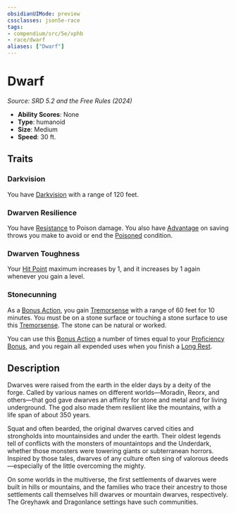 ```yaml
---
obsidianUIMode: preview
cssclasses: json5e-race
tags:
- compendium/src/5e/xphb
- race/dwarf
aliases: ["Dwarf"]
---
```

# Dwarf
*Source: SRD 5.2 and the Free Rules (2024)*  

- **Ability Scores**: None
- **Type**: humanoid
- **Size**: Medium
- **Speed**: 30 ft.

## Traits

### Darkvision

You have [Darkvision](senses.md#Darkvision) with a range of 120 feet.

### Dwarven Resilience

You have [Resistance](Mechanics/z_Templates/dm/rules/variant-rules/resistance-xphb.md) to Poison damage. You also have [Advantage](advantage-xphb.md) on saving throws you make to avoid or end the [Poisoned](conditions.md#Poisoned) condition.

### Dwarven Toughness

Your [Hit Point](hit-points-xphb.md) maximum increases by 1, and it increases by 1 again whenever you gain a level.

### Stonecunning

As a [Bonus Action](bonus-action-xphb.md), you gain [Tremorsense](senses.md#Tremorsense) with a range of 60 feet for 10 minutes. You must be on a stone surface or touching a stone surface to use this [Tremorsense](senses.md#Tremorsense). The stone can be natural or worked.

You can use this [Bonus Action](bonus-action-xphb.md) a number of times equal to your [Proficiency Bonus](proficiency-xphb.md), and you regain all expended uses when you finish a [Long Rest](long-rest-xphb.md).

## Description

Dwarves were raised from the earth in the elder days by a deity of the forge. Called by various names on different worlds—Moradin, Reorx, and others—that god gave dwarves an affinity for stone and metal and for living underground. The god also made them resilient like the mountains, with a life span of about 350 years.

Squat and often bearded, the original dwarves carved cities and strongholds into mountainsides and under the earth. Their oldest legends tell of conflicts with the monsters of mountaintops and the Underdark, whether those monsters were towering giants or subterranean horrors. Inspired by those tales, dwarves of any culture often sing of valorous deeds—especially of the little overcoming the mighty.

On some worlds in the multiverse, the first settlements of dwarves were built in hills or mountains, and the families who trace their ancestry to those settlements call themselves hill dwarves or mountain dwarves, respectively. The Greyhawk and Dragonlance settings have such communities.
